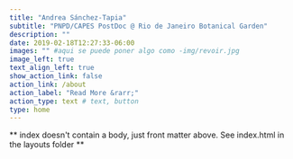 ```yaml
---
title: "Andrea Sánchez-Tapia"
subtitle: "PNPD/CAPES PostDoc @ Rio de Janeiro Botanical Garden"
description: ""
date: 2019-02-18T12:27:33-06:00
images: "" #aqui se puede poner algo como -img/revoir.jpg
image_left: true
text_align_left: true
show_action_link: false
action_link: /about
action_label: "Read More &rarr;"
action_type: text # text, button
type: home
---
```


** index doesn't contain a body, just front matter above.
See index.html in the layouts folder **
